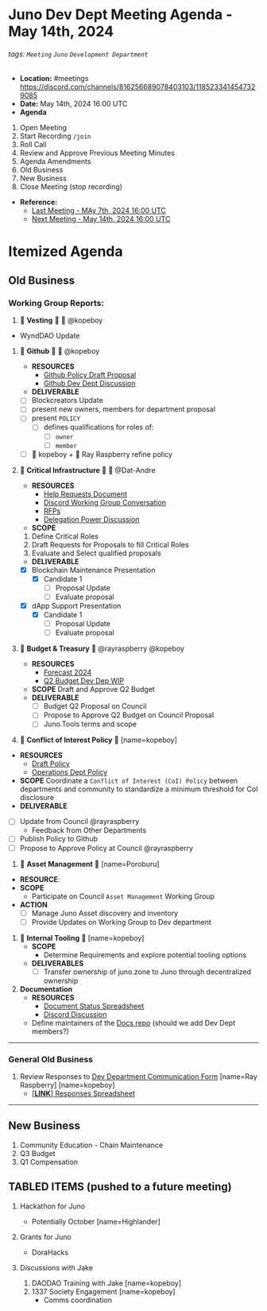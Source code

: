 # Juno Dev Dept Meeting Agenda - May 14th, 2024

###### tags: `Meeting` `Juno` `Development Department`

- **Location:** #meetings https://discord.com/channels/816256689078403103/1185233414547329085
- **Date:** May 14th, 2024 16:00 UTC
- **Agenda**

1. Open Meeting
1. Start Recording `/join`
1. Roll Call
1. Review and Approve Previous Meeting Minutes
1. Agenda Amendments
1. Old Business
1. New Business
1. Close Meeting (stop recording)

- **Reference:**
  - [Last Meeting - MAy 7th, 2024 16:00 UTC](./20240507-Internal-Minutes.md)
  - [Next Meeting - May 14th, 2024 16:00 UTC]()

# Itemized Agenda

## Old Business

### Working Group Reports:

1. :handshake: **Vesting** :handshake: :bust_in_silhouette: @kopeboy

- WyndDAO Update

1. :handshake: **Github** :handshake: :bust_in_silhouette: @kopeboy

   - **RESOURCES**
     - [Github Policy Draft Proposal](https://hackmd.io/@8minKXPBR2aj-IgFuUgv1w/rknAgqBCa)
     - [Github Dev Dept Discussion](https://discord.com/channels/816256689078403103/1215009386586570752)
   - **DELIVERABLE**
   - [ ] Blockcreators Update
   - [ ] present new owners, members for department proposal
   - [ ] present `POLICY`
     - [ ] defines qualifications for roles of:
       - [ ] `owner`
       - [ ] `member`
   - [ ] :bust_in_silhouette: kopeboy + :bust_in_silhouette: Ray Raspberry refine policy

1. :handshake: **Critical Infrastructure** :handshake: :bust_in_silhouette: @Dat-Andre

   - **RESOURCES**
     - [Help Requests Document](https://docs.google.com/spreadsheets/d/1lekMTl9yU3wcAzEl8_1VDOOd8NubQpeP8rplh-AOcIo/edit?pli=1#gid=0)
     - [Discord Working Group Conversation](https://discord.com/channels/816256689078403103/1217038245574082671)
     - [RFPs](https://github.com/CosmosContracts/council/tree/main/departments/development/rfp)
     - [Delegation Power Discussion](https://discord.com/channels/816256689078403103/1217038245574082671/1218248387472916701)
   - **SCOPE**

   1. Define Critical Roles
   1. Draft Requests for Proposals to fill Critical Roles
   1. Evaluate and Select qualified proposals

   - **DELIVERABLE**
   - [x] Blockchain Maintenance Presentation
     - [x] Candidate 1
       - [ ] Proposal Update
       - [ ] Evaluate proposal
   - [x] dApp Support Presentation
     - [x] Candidate 1
       - [ ] Proposal Update
       - [ ] Evaluate proposal

1. :handshake: **Budget & Treasury** :handshake: @rayraspberry @kopeboy

   - **RESOURCES**
     - [Forecast 2024](https://docs.google.com/spreadsheets/d/e/2PACX-1vSsQQcLg3ExZ642oNnA_viARqniyC4-J6CW6nyrIoyK-BQuahrbR5mJXeROjuWw3IZ4XL96CWi-sBqb/pubhtml#)
     - [Q2 Budget Dev Dep WIP](https://docs.google.com/spreadsheets/d/1k8MpvUl3-rp6tIx5CGt2d3amNUGchMEqQv4WCDEjqaE/)
   - **SCOPE** Draft and Approve Q2 Budget
   - **DELIVERABLE**
     - [ ] Budget Q2 Proposal on Council
     - [ ] Propose to Approve Q2 Budget on Council Proposal
     - [ ] Juno.Tools terms and scope

1. :handshake: **Conflict of Interest Policy** :handshake: [name=kopeboy]

- **RESOURCES**
  - [Draft Policy](https://github.com/CosmosContracts/council/pull/17)
  - [Operations Dept Policy](https://www.notion.so/junonetwork/Conflict-of-Interest-Disclosures-f4218120c5df496485b85b9bfc0e6dd1)
- **SCOPE** Coordinate a `Conflict of Interest (CoI) Policy` between departments and community to standardize a minimum threshold for CoI disclosure
- **DELIVERABLE**
- [ ] Update from Council @rayraspberry
  - Feedback from Other Departments
- [ ] Publish Policy to Github
- [ ] Propose to Approve Policy at Council @rayraspberry

1. :handshake: **Asset Management** :handshake: [name=Poroburu]

- **RESOURCE**:
- **SCOPE**
  - Participate on Council `Asset Management` Working Group
- **ACTION**
  - [ ] Manage Juno Asset discovery and inventory
  - [ ] Provide Updates on Working Group to Dev department

1. :handshake: **Internal Tooling** :handshake: [name=kopeboy]
   - **SCOPE**
     - Determine Requirements and explore potential tooling options
   - **DELIVERABLES**
     - [ ] Transfer ownership of juno.zone to Juno through decentralized ownership
1. **Documentation**
   - **RESOURCES**
     - [Document Status Spreadsheet](https://docs.google.com/spreadsheets/d/14k69gPJoIi0K9sFxO15uaiMeR_K5JnDB31JbHoIalZ8/edit)
     - [Discord Discussion](https://discord.com/channels/816256689078403103/1224337590774267934)
   - Define maintainers of the [Docs repo](https://github.com/CosmosContracts/docs) (should we add Dev Dept members?)

---

### General Old Business

1. Review Responses to [Dev Department Communication Form](https://forms.gle/rzCphth2rTPjKzum9) [name=Ray Raspberry] [name=kopeboy]
   - [[**LINK**] Responses Spreadsheet](https://docs.google.com/spreadsheets/d/1s0g6kulm7kis5GBGmj2oJLbKQtDHyILKfDLlvGMwmfc/edit#gid=7875893)

---

## New Business

1. Community Education - Chain Maintenance
1. Q3 Budget
1. Q1 Compensation

## TABLED ITEMS (pushed to a future meeting)

1. Hackathon for Juno

   - Potentially October [name=Highlander]

1. Grants for Juno

   - DoraHacks

1. Discussions with Jake
   1. DAODAO Training with Jake [name=kopeboy]
   1. 1337 Society Engagement [name=kopeboy]
      - Comms coordination
